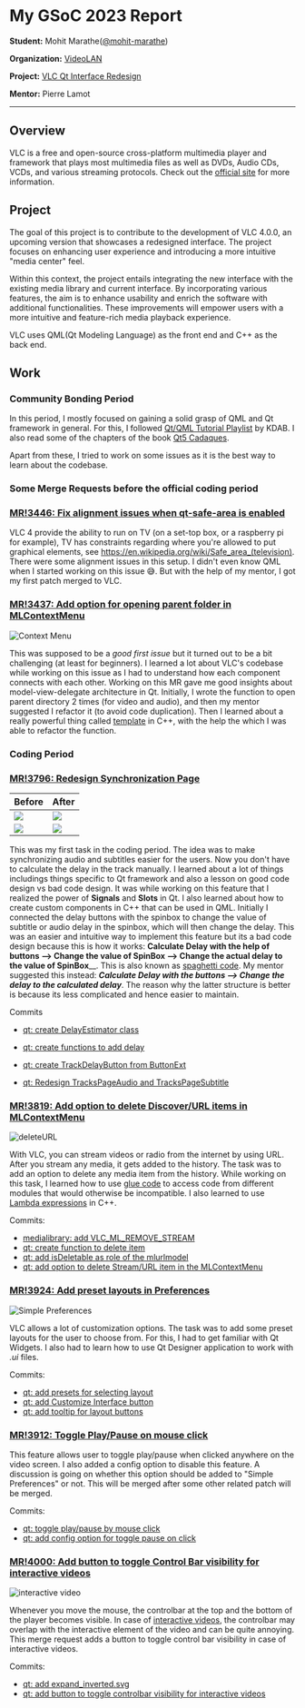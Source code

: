 # My GSoC 2023 Report

**Student:** Mohit Marathe([@mohit-marathe](https://code.videolan.org/mohit-marathe))

**Organization:** [VideoLAN](https://www.videolan.org/)

**Project:** [VLC Qt Interface Redesign](https://summerofcode.withgoogle.com/programs/2023/projects/z26bcE5j)

**Mentor:** Pierre Lamot

---

## Overview

VLC is a free and open-source cross-platform multimedia player and framework that plays most multimedia files as well as DVDs, Audio CDs, VCDs, and various streaming protocols. Check out the [official site](https://www.videolan.org/vlc/) for more information. 

## Project 

The goal of this project is to contribute to the development of VLC 4.0.0, an upcoming version that showcases a redesigned interface. The project focuses on enhancing user experience and introducing a more 
intuitive "media center" feel. 

Within this context, the project entails integrating the new interface with the existing media library and current interface. By incorporating various features, the aim is to enhance usability and enrich the
software with additional functionalities. These improvements will empower users with a more intuitive and feature-rich media playback experience. 

VLC uses QML(Qt Modeling Language) as the front end and C++ as the back end.

## Work

### Community Bonding Period

In this period, I mostly focused on gaining a solid grasp of QML and Qt framework in general. For this, I followed [Qt/QML Tutorial Playlist](https://www.youtube.com/playlist?list=PL6CJYn40gN6hdNC1IGQZfVI707dh9DPRc) by KDAB. I also read some of the chapters of the book [Qt5 Cadaques](http://qmlbook.github.io/).

Apart from these, I tried to work on some issues as it is the best way to learn about the codebase.

### Some Merge Requests before the official coding period

### [MR!3446: Fix alignment issues when qt-safe-area is enabled](https://code.videolan.org/videolan/vlc/-/merge_requests/3446)

VLC 4 provide the ability to run on TV (on a set-top box, or a raspberry pi for example), TV has constraints regarding where you're allowed to put graphical elements, see https://en.wikipedia.org/wiki/Safe_area_(television). There were some alignment issues in this setup. 
I didn't even know QML when I started working on this issue 😅. But with the help of my mentor, I got my first patch merged to VLC.

### [MR!3437: Add option for opening parent folder in MLContextMenu](https://code.videolan.org/videolan/vlc/-/merge_requests/3437)

![Context Menu](screenshots/openParentFolder.png)

This was supposed to be a _good first issue_ but it turned out to be a bit challenging (at least for beginners). I learned a lot about VLC's codebase while working on this issue as I had to understand how 
each component connects with each other. Working on this MR gave me good insights about model-view-delegate architecture in Qt.
Initially, I wrote the function to open parent directory 2 times (for video and audio), and then my mentor suggested I refactor it (to avoid code duplication). Then I learned about a really powerful thing 
called [template](https://en.m.wikipedia.org/wiki/Template_(C%2B%2B)) in C++, with the help the which I was able to refactor the function.


### Coding Period

### [MR!3796: Redesign Synchronization Page](https://code.videolan.org/videolan/vlc/-/merge_requests/3796)

| Before      | After |
| ----------- | ----------- |  
![](screenshots/TracksPageAudio_before.png) | ![](screenshots/TracksPageAudio_after.gif)
![](screenshots/TracksPageSubtitle_before.png) | ![](screenshots/TracksPageSubtitle_after.png)

This was my first task in the coding period. The idea was to make synchronizing audio and subtitles easier for the users. Now you don't have to calculate the delay in the track manually. I learned about a
lot of things includings things specific to Qt framework and also a lesson on good code design vs bad code design. It was while working on this feature that I realized the power of **Signals** and **Slots** 
in Qt. I also learned about how to create custom components in C++ that can be used in QML. 
Initially I connected the delay buttons with the spinbox to change the value of subtitle or audio delay in the spinbox, which will then change the delay. This was an easier and intuitive way to implement 
this feature but its a bad code design because this is how it works: **Calculate Delay with the help of buttons --> Change the value of SpinBox --> Change the actual delay to the value of SpinBox**__. This 
is also known as [spaghetti code](https://en.wikipedia.org/wiki/Spaghetti_code). My mentor suggested this instead: _**Calculate Delay with the buttons --> Change the delay to the calculated delay**_. The 
reason why the latter structure is better is because its less complicated and hence easier to maintain.

Commits

- [qt: create DelayEstimator class](https://code.videolan.org/videolan/vlc/-/merge_requests/3796/diffs?commit_id=738291698014daccb798b1058ade78f832690c5b)

- [qt: create functions to add delay](https://code.videolan.org/videolan/vlc/-/merge_requests/3796/diffs?commit_id=e2497b63b004b3403ea1f5f117d90d3c4a2d0036)

- [qt: create TrackDelayButton from ButtonExt](https://code.videolan.org/videolan/vlc/-/merge_requests/3796/diffs?commit_id=40d39356ef8c6d149b8e665e14983de4be91faf7)

- [qt: Redesign TracksPageAudio and TracksPageSubtitle](https://code.videolan.org/videolan/vlc/-/merge_requests/3796/diffs?commit_id=4982441ff0b09b6aae372f3dc0a700995948f019)

### [MR!3819: Add option to delete Discover/URL items in MLContextMenu](https://code.videolan.org/videolan/vlc/-/merge_requests/3819)

![deleteURL](screenshots/deleteURL.png)

With VLC, you can stream videos or radio from the internet by using URL. After you stream any media, it gets added to the history. The task was to add an option to delete any media item from the history. 
While working on this task, I learned how to use [glue code](https://www.google.com/url?sa=t&rct=j&q=&esrc=s&source=web&cd=&cad=rja&uact=8&ved=2ahUKEwj1xKDNjaaAAxUgSWwGHaaGC5YQFnoECBgQAw&url=https%3A%2F%2Fen.wikipedia.org%2Fwiki%2FGlue_code&usg=AOvVaw2B0EirDGNdV-8WF5TVlMjF&opi=89978449) to access code from different modules that would otherwise be incompatible. I also learned to use [Lambda expressions](https://en.cppreference.com/w/cpp/language/lambda) in C++.

Commits:

- [medialibrary: add VLC_ML_REMOVE_STREAM](https://code.videolan.org/videolan/vlc/-/merge_requests/3819/diffs?commit_id=8ba9acdc863a8a300d2f44bb113997b2f01b9130)
- [qt: create function to delete item](https://code.videolan.org/videolan/vlc/-/merge_requests/3819/diffs?commit_id=007153c38de80170ffdef3ce1e07934173c85af8)
- [qt: add isDeletable as role of the mlurlmodel](https://code.videolan.org/videolan/vlc/-/merge_requests/3819/diffs?commit_id=2f4f7bf7f87d1206355b0679db7c491db90f0f4b)
- [qt: add option to delete Stream/URL item in the MLContextMenu](https://code.videolan.org/videolan/vlc/-/merge_requests/3819/diffs?commit_id=2f4f7bf7f87d1206355b0679db7c491db90f0f4b)


### [MR!3924: Add preset layouts in Preferences](https://code.videolan.org/videolan/vlc/-/merge_requests/3924)

![Simple Preferences](screenshots/simple_prefs.gif)

VLC allows a lot of customization options. The task was to add some preset layouts for the user to choose from. For this, I had to get familiar with Qt Widgets. I also had to learn how to use Qt Designer
application to work with _.ui_ files.

Commits: 
- [qt: add presets for selecting layout](https://code.videolan.org/videolan/vlc/-/merge_requests/3924/diffs?commit_id=aa9bb39ba14b3ac5ed0519b3a4cad13311c6a25e)
- [qt: add Customize Interface button](https://code.videolan.org/videolan/vlc/-/merge_requests/3924/diffs?commit_id=11164f30591b41701f6ae7d3e8e3a22a6c534e9a)
- [qt: add tooltip for layout buttons](https://code.videolan.org/videolan/vlc/-/merge_requests/3924/diffs?commit_id=11164f30591b41701f6ae7d3e8e3a22a6c534e9a)


### [MR!3912: Toggle Play/Pause on mouse click](https://code.videolan.org/videolan/vlc/-/merge_requests/3912)

This feature allows user to toggle play/pause  when clicked anywhere on the video screen. I also added a config option to disable this feature. A discussion is going on whether this option should be added
to "Simple Preferences" or not. This will be merged after some other related patch will be merged.

Commits:
- [qt: toggle play/pause by mouse click](https://code.videolan.org/videolan/vlc/-/merge_requests/3912/diffs?commit_id=8a184b3830a6a2749bc2f812cd47fb91915e686c)
- [qt: add config option for toggle pause on click](https://code.videolan.org/videolan/vlc/-/merge_requests/3912/diffs?commit_id=f1404b2f55753a38ffc94aa3a54b8c8b912bbf53)


### [MR!4000: Add button to toggle Control Bar visibility for interactive videos](https://code.videolan.org/videolan/vlc/-/merge_requests/4000)

![interactive video](screenshots/interactiveVideoMenu.gif)

Whenever you move the mouse, the controlbar at the top and the bottom of the player becomes visible. In case of [interactive videos](https://en.wikipedia.org/wiki/Interactive_video), the controlbar may
overlap with the interactive element of the video and can be quite annoying. This merge request adds a button to toggle control bar visibility in case of interactive videos.

Commits:
- [qt: add expand_inverted.svg](https://code.videolan.org/videolan/vlc/-/merge_requests/4000/diffs?commit_id=9656ddc336900ed76fb41a8439e7a5e782c785a0)
- [qt: add button to toggle controlbar visibility for interactive videos](https://code.videolan.org/videolan/vlc/-/commit/bf671c32057144286d3357df7aaab379120209fa?merge_request_iid=4000)










